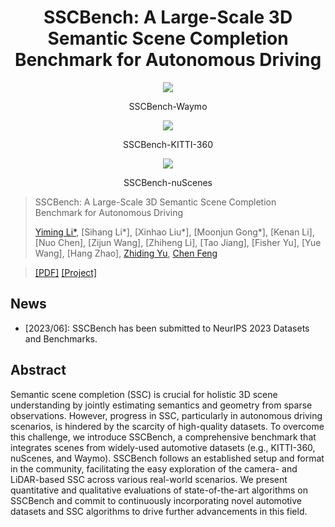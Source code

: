 <div align="center">  
  
# SSCBench: A Large-Scale 3D Semantic Scene Completion Benchmark for Autonomous Driving
</div>

<div align="center">  
  
![](./teaser/Waymo_37M.gif "")
  
SSCBench-Waymo
</div>

<div align="center">  
  
![](./teaser/Kitti360.gif "")
  
SSCBench-KITTI-360
</div>

<div align="center"> 
  
![](./teaser/nuScenes.gif "")

SSCBench-nuScenes
</div>


> SSCBench: A Large-Scale 3D Semantic Scene Completion Benchmark for Autonomous Driving
> 
> [Yiming Li*](https://scholar.google.com/citations?hl=en&user=i_aajNoAAAAJ&view_op=list_works&sortby=pubdate), [Sihang Li*], [Xinhao Liu*], [Moonjun Gong*], [Kenan Li], [Nuo Chen], [Zijun Wang], [Zhiheng Li], [Tao Jiang], [Fisher Yu], [Yue Wang], [Hang Zhao], [Zhiding Yu](https://scholar.google.com/citations?user=1VI_oYUAAAAJ&hl=en), [Chen Feng](https://scholar.google.com/citations?user=YeG8ZM0AAAAJ&hl=en)

>  [[PDF]](https://github.com/ai4ce/SSCBench/) [[Project]](https://github.com/ai4ce/SSCBench/) 

## News
- [2023/06]: SSCBench has been submitted to NeurIPS 2023 Datasets and Benchmarks.

## Abstract
Semantic scene completion (SSC) is crucial for holistic 3D scene understanding by jointly estimating semantics and geometry from sparse observations. However, progress in SSC, particularly in autonomous driving scenarios, is hindered by the scarcity of  high-quality datasets. To overcome this challenge, we introduce SSCBench, a comprehensive benchmark that integrates scenes from widely-used automotive datasets (e.g., KITTI-360, nuScenes, and Waymo). SSCBench follows an established setup and format in the community, facilitating the easy exploration of the camera- and LiDAR-based SSC across various real-world scenarios. We present quantitative and qualitative evaluations of state-of-the-art algorithms on SSCBench and commit to continuously incorporating novel automotive datasets and SSC algorithms to drive further advancements in this field.
